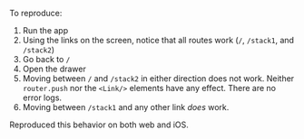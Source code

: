 To reproduce:

1. Run the app
2. Using the links on the screen, notice that all routes work (`/`, `/stack1`, and `/stack2`)
3. Go back to `/`
4. Open the drawer
5. Moving between `/` and `/stack2` in either direction does not work. Neither `router.push` nor the `<Link/>` elements have any effect. There are no error logs.
6. Moving between `/stack1` and any other link _does_ work.

Reproduced this behavior on both web and iOS.
